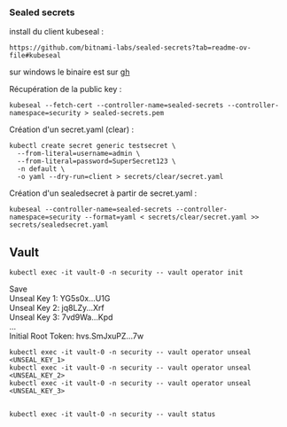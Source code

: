 
### Sealed secrets
install du client kubeseal :
```
https://github.com/bitnami-labs/sealed-secrets?tab=readme-ov-file#kubeseal
```
sur windows le binaire est sur [gh](https://github.com/bitnami-labs/sealed-secrets/releases)

Récupération de la public key :
```
kubeseal --fetch-cert --controller-name=sealed-secrets --controller-namespace=security > sealed-secrets.pem

```
Création d'un secret.yaml (clear) :
```
kubectl create secret generic testsecret \
  --from-literal=username=admin \
  --from-literal=password=SuperSecret123 \
  -n default \
  -o yaml --dry-run=client > secrets/clear/secret.yaml
```
Création d'un sealedsecret à partir de secret.yaml :
```
kubeseal --controller-name=sealed-secrets --controller-namespace=security --format=yaml < secrets/clear/secret.yaml >> secrets/sealedsecret.yaml

```


## Vault
```
kubectl exec -it vault-0 -n security -- vault operator init
```

Save  
Unseal Key 1: YG5s0x...U1G  
Unseal Key 2: jq8LZy...Xrf  
Unseal Key 3: 7vd9Wa...Kpd  
...  
Initial Root Token: hvs.SmJxuPZ...7w

```
kubectl exec -it vault-0 -n security -- vault operator unseal <UNSEAL_KEY_1>
kubectl exec -it vault-0 -n security -- vault operator unseal <UNSEAL_KEY_2>
kubectl exec -it vault-0 -n security -- vault operator unseal <UNSEAL_KEY_3>


kubectl exec -it vault-0 -n security -- vault status
```
